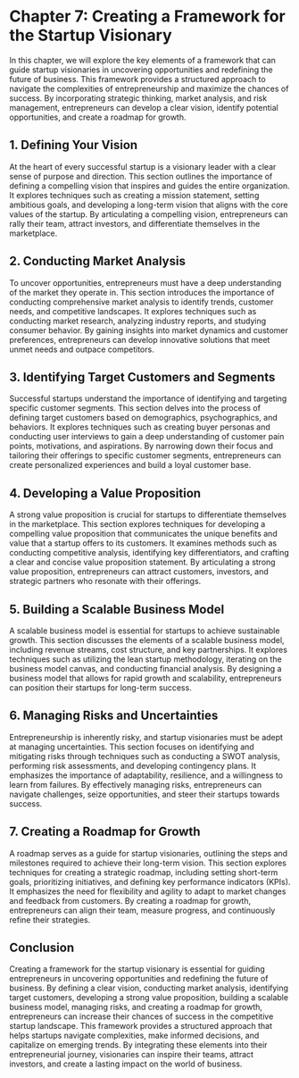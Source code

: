 Chapter 7: Creating a Framework for the Startup Visionary
=========================================================

In this chapter, we will explore the key elements of a framework that can guide startup visionaries in uncovering opportunities and redefining the future of business. This framework provides a structured approach to navigate the complexities of entrepreneurship and maximize the chances of success. By incorporating strategic thinking, market analysis, and risk management, entrepreneurs can develop a clear vision, identify potential opportunities, and create a roadmap for growth.

**1. Defining Your Vision**
---------------------------

At the heart of every successful startup is a visionary leader with a clear sense of purpose and direction. This section outlines the importance of defining a compelling vision that inspires and guides the entire organization. It explores techniques such as creating a mission statement, setting ambitious goals, and developing a long-term vision that aligns with the core values of the startup. By articulating a compelling vision, entrepreneurs can rally their team, attract investors, and differentiate themselves in the marketplace.

**2. Conducting Market Analysis**
---------------------------------

To uncover opportunities, entrepreneurs must have a deep understanding of the market they operate in. This section introduces the importance of conducting comprehensive market analysis to identify trends, customer needs, and competitive landscapes. It explores techniques such as conducting market research, analyzing industry reports, and studying consumer behavior. By gaining insights into market dynamics and customer preferences, entrepreneurs can develop innovative solutions that meet unmet needs and outpace competitors.

**3. Identifying Target Customers and Segments**
------------------------------------------------

Successful startups understand the importance of identifying and targeting specific customer segments. This section delves into the process of defining target customers based on demographics, psychographics, and behaviors. It explores techniques such as creating buyer personas and conducting user interviews to gain a deep understanding of customer pain points, motivations, and aspirations. By narrowing down their focus and tailoring their offerings to specific customer segments, entrepreneurs can create personalized experiences and build a loyal customer base.

**4. Developing a Value Proposition**
-------------------------------------

A strong value proposition is crucial for startups to differentiate themselves in the marketplace. This section explores techniques for developing a compelling value proposition that communicates the unique benefits and value that a startup offers to its customers. It examines methods such as conducting competitive analysis, identifying key differentiators, and crafting a clear and concise value proposition statement. By articulating a strong value proposition, entrepreneurs can attract customers, investors, and strategic partners who resonate with their offerings.

**5. Building a Scalable Business Model**
-----------------------------------------

A scalable business model is essential for startups to achieve sustainable growth. This section discusses the elements of a scalable business model, including revenue streams, cost structure, and key partnerships. It explores techniques such as utilizing the lean startup methodology, iterating on the business model canvas, and conducting financial analysis. By designing a business model that allows for rapid growth and scalability, entrepreneurs can position their startups for long-term success.

**6. Managing Risks and Uncertainties**
---------------------------------------

Entrepreneurship is inherently risky, and startup visionaries must be adept at managing uncertainties. This section focuses on identifying and mitigating risks through techniques such as conducting a SWOT analysis, performing risk assessments, and developing contingency plans. It emphasizes the importance of adaptability, resilience, and a willingness to learn from failures. By effectively managing risks, entrepreneurs can navigate challenges, seize opportunities, and steer their startups towards success.

**7. Creating a Roadmap for Growth**
------------------------------------

A roadmap serves as a guide for startup visionaries, outlining the steps and milestones required to achieve their long-term vision. This section explores techniques for creating a strategic roadmap, including setting short-term goals, prioritizing initiatives, and defining key performance indicators (KPIs). It emphasizes the need for flexibility and agility to adapt to market changes and feedback from customers. By creating a roadmap for growth, entrepreneurs can align their team, measure progress, and continuously refine their strategies.

**Conclusion**
--------------

Creating a framework for the startup visionary is essential for guiding entrepreneurs in uncovering opportunities and redefining the future of business. By defining a clear vision, conducting market analysis, identifying target customers, developing a strong value proposition, building a scalable business model, managing risks, and creating a roadmap for growth, entrepreneurs can increase their chances of success in the competitive startup landscape. This framework provides a structured approach that helps startups navigate complexities, make informed decisions, and capitalize on emerging trends. By integrating these elements into their entrepreneurial journey, visionaries can inspire their teams, attract investors, and create a lasting impact on the world of business.
